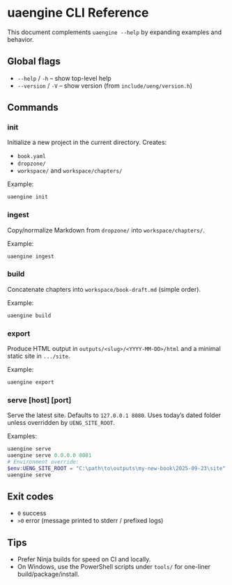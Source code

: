 # uaengine CLI Reference

This document complements `uaengine --help` by expanding examples and behavior.

## Global flags
- `--help` / `-h` – show top-level help
- `--version` / `-V` – show version (from `include/ueng/version.h`)

## Commands

### init
Initialize a new project in the current directory. Creates:
- `book.yaml`
- `dropzone/`
- `workspace/` and `workspace/chapters/`

Example:
```powershell
uaengine init
```

### ingest
Copy/normalize Markdown from `dropzone/` into `workspace/chapters/`.

Example:
```powershell
uaengine ingest
```

### build
Concatenate chapters into `workspace/book-draft.md` (simple order).

Example:
```powershell
uaengine build
```

### export
Produce HTML output in `outputs/<slug>/<YYYY-MM-DD>/html` and a minimal static site in `.../site`.

Example:
```powershell
uaengine export
```

### serve [host] [port]
Serve the latest site. Defaults to `127.0.0.1 8080`. Uses today’s dated folder unless overridden by `UENG_SITE_ROOT`.

Examples:
```powershell
uaengine serve
uaengine serve 0.0.0.0 8081
# Environment override:
$env:UENG_SITE_ROOT = "C:\path\to\outputs\my-new-book\2025-09-23\site"
uaengine serve
```

## Exit codes
- `0` success
- `>0` error (message printed to stderr / prefixed logs)

## Tips
- Prefer Ninja builds for speed on CI and locally.
- On Windows, use the PowerShell scripts under `tools/` for one-liner build/package/install.
